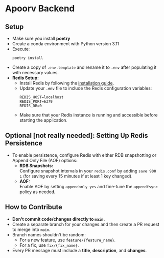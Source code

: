 # Apoorv Backend

## Setup

- Make sure you install **poetry**
- Create a conda environment with Python version 3.11
- Execute:
  ```bash
  poetry install
  ```
- Create a copy of `.env.template` and rename it to `.env` after populating it with necessary values.
- **Redis Setup:**
  - Install Redis by following the [installation guide](https://redis.io/docs/latest/operate/oss_and_stack/install/install-redis/).
  - Update your `.env` file to include the Redis configuration variables:
    ```env
    REDIS_HOST=localhost
    REDIS_PORT=6379
    REDIS_DB=0
    ```
  - Make sure that your Redis instance is running and accessible before starting the application.


## Optional [not really needed]: Setting Up Redis Persistence

- To enable persistence, configure Redis with either RDB snapshotting or Append Only File (AOF) options:
  - **RDB Snapshots:**  
    Configure snapshot intervals in your `redis.conf` by adding `save 900 1` (for saving every 15 minutes if at least 1 key changed).
  - **AOF:**  
    Enable AOF by setting `appendonly yes` and fine-tune the `appendfsync` policy as needed.

## How to Contribute

- **Don't commit code/changes directly to `main`.**
- Create a separate branch for your changes and then create a PR request to merge into `main`.
- Branch names shouldn't be random:
  - For a new feature, use `feature/{feature_name}`.
  - For a fix, use `fix/{fix_name}`.
- Every PR message must include a **title**, **description**, and **changes**.
